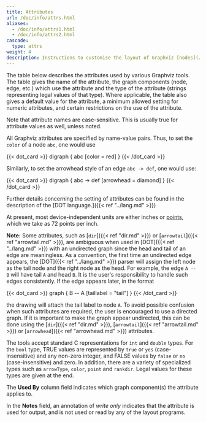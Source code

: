 ```yaml
---
title: Attributes
url: /doc/info/attrs.html
aliases:
  - /doc/info/attrs1.html
  - /doc/info/attrs2.html
cascade:
  type: attrs
weight: 4
description: Instructions to customise the layout of Graphviz [nodes](/docs/nodes), [edges](/docs/edges), [graphs](/docs/graph), subgraphs, and [clusters](/docs/clusters).
---
```

The table below describes the attributes used by various Graphviz tools.
The table gives the name of the attribute, the graph components (node,
edge, etc.) which use the attribute and the type of the attribute
(strings representing legal values of that type). Where applicable, the table
also gives a default value for the attribute, a minimum allowed setting
for numeric attributes, and certain restrictions on the use of the attribute.

Note that attribute names are case-sensitive. 
This is usually true for attribute values as well, unless noted.

All Graphviz attributes are specified by name-value pairs. Thus, to
set the `color` of a node `abc`, one would use

{{< dot_card >}}
digraph {
  abc [color = red]
}
{{< /dot_card >}}

Similarly, to set the arrowhead style of an edge `abc -> def`,
one would use:

{{< dot_card >}}
digraph {
  abc -> def [arrowhead = diamond]
}
{{< /dot_card >}}

Further details concerning the setting of attributes can be found
in the description of the [DOT language.]({{< ref "../lang.md" >}})

At present, most device-independent units are either inches or
<A ID="points" HREF="http://en.wikipedia.org/wiki/Point_(typography)">points</A>,
which we take as 72 points per inch.

<P ID="undir_note"></P>

**Note:** Some attributes, such as
[`dir`]({{< ref "dir.md" >}}) or [`arrowtail`]({{< ref "arrowtail.md" >}}), are ambiguous when used in
[DOT]({{< ref "../lang.md" >}}) with an undirected graph since the head and tail of an edge
are meaningless. As a convention, the first time an undirected edge appears,
the [DOT]({{< ref "../lang.md" >}})
parser will assign the left node as the tail node and the right node as
the head. For example, the edge `A -- B` will have tail `A`
and head `B`. It is the user's responsibility to handle such
edges consistently. If the edge appears later, in the format

{{< dot_card >}}
graph {
  B -- A [taillabel = "tail"]
}
{{< /dot_card >}}

the drawing will attach the tail label to node `A`.
To avoid possible confusion when such attributes are required, the user
is encouraged to use a directed graph.
If it is important to make the graph appear undirected, this can be
done using the [`dir`]({{< ref "dir.md" >}}), [`arrowtail`]({{< ref "arrowtail.md" >}}) or
[`arrowhead`]({{< ref "arrowhead.md" >}}) attributes.

<P ID="k:bool"></P>

The tools accept standard C representations for `int` and
`double` types.
For the `bool` type, TRUE values are
represented by `true` or `yes` (case-insensitive)
and any non-zero integer, and FALSE values by `false` or `no` (case-insensitive)
and zero.
In addition, there are a variety of specialized types such as
`arrowType`, `color`,
`point` and `rankdir`. Legal values for these types are given
at the end.

<P ID="h:uses"></P>

The **Used By** column field indicates which graph component(s) the attribute applies to.

In the **Notes** field, an annotation of *write only*
indicates that the attribute is used for output, and is not used or read by any
of the layout programs.
